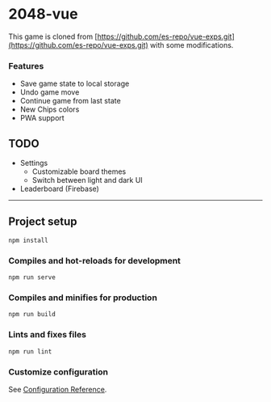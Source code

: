 # 2048-vue
This game is cloned from [https://github.com/es-repo/vue-exps.git](https://github.com/es-repo/vue-exps.git) with some modifications.

### Features
- Save game state to local storage
- Undo game move
- Continue game from last state
- New Chips colors
- PWA support

## TODO
- Settings
    - Customizable board themes
    - Switch between light and dark UI
- Leaderboard (Firebase)

---

## Project setup
```
npm install
```

### Compiles and hot-reloads for development
```
npm run serve
```

### Compiles and minifies for production
```
npm run build
```

### Lints and fixes files
```
npm run lint
```

### Customize configuration
See [Configuration Reference](https://cli.vuejs.org/config/).

